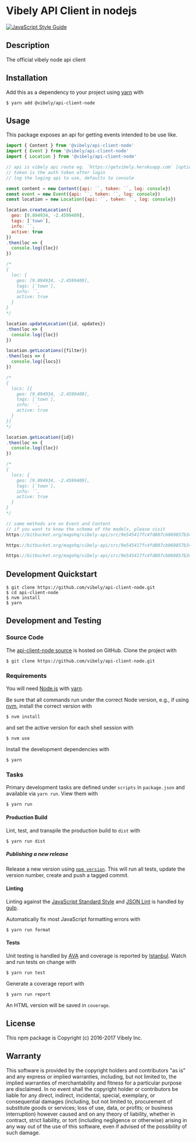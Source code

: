 # Vibely API Client in nodejs
[![JavaScript Style Guide](https://cdn.rawgit.com/standard/standard/master/badge.svg)](https://github.com/standard/standard)

## Description
[xlsx]: https://github.com/SheetJS/js-xlsx
The official vibely node api client

## Installation

Add this as a dependency to your project using [yarn] with

```
$ yarn add @vibely/api-client-node
```

[yarn]: https://yarnpkg.com/

## Usage

This package exposes an api for getting events intended to be use like.

```js
import { Content } from '@vibely/api-client-node'
import { Event } from '@vibely/api-client-node'
import { Location } from '@vibely/api-client-node'

// api is vibely api route eg. `https://getvibely.herokuapp.com` [optional]
// token is the auth token after login
// log the loging api to use, defaults to console

const content = new Content({api: ``, token: ``, log: console})
const event = new Event({api: ``, token: ``, log: console})
const location = new Location({api: ``, token: ``, log: console})

location.createLocation({
  geo: [9.894934, -2.4599409],
  tags: [`town`],
  info: ``,
  active: true
})
.then(loc => {
  console.log({loc})
})

/*
{
  loc: {
    geo: [9.894934, -2.4599409],
    tags: [`town`],
    info: ``,
    active: true
  }
}
*/

location.updateLocation({id, updates})
.then(loc => {
  console.log({loc})
})

location.getLocations({filter})
.then(locs => {
  console.log({locs})
})

/*
{
  locs: [{
    geo: [9.894934, -2.4599409],
    tags: [`town`],
    info: ``,
    active: true
  }
}]
*/

location.getLocation({id})
.then(loc => {
  console.log({loc})
})

/*
{
  locs: {
    geo: [9.894934, -2.4599409],
    tags: [`town`],
    info: ``,
    active: true
  }
}
*/

// same methods are on Event and Content
// if you want to know the schema of the models, please visit 
https://bitbucket.org/magohq/vibely-api/src/9e545417fc4fd807cb069857b3402e888eb57c00/server/api/content/content.model.js?at=master&fileviewer=file-view-default

https://bitbucket.org/magohq/vibely-api/src/9e545417fc4fd807cb069857b3402e888eb57c00/server/api/event/event.model.js?at=master&fileviewer=file-view-default

https://bitbucket.org/magohq/vibely-api/src/9e545417fc4fd807cb069857b3402e888eb57c00/server/api/location/location.model.js?at=master&fileviewer=file-view-default

```

## Development Quickstart

```
$ git clone https://github.com/vibely/api-client-node.git
$ cd api-client-node
$ nvm install
$ yarn
```

## Development and Testing

### Source Code

The [api-client-node source] is hosted on GitHub.
Clone the project with

```
$ git clone https://github.com/vibely/api-client-node.git
```

[api-client-node source]:https://github.com/vibely/api-client-node

### Requirements

You will need [Node.js] with [yarn].


Be sure that all commands run under the correct Node version, e.g.,
if using [nvm], install the correct version with

```
$ nvm install
```

and set the active version for each shell session with

```
$ nvm use
```

Install the development dependencies with

```
$ yarn
```

[Node.js]: https://nodejs.org/
[nvm]: https://github.com/creationix/nvm

### Tasks

Primary development tasks are defined under `scripts` in `package.json`
and available via `yarn run`.
View them with

```
$ yarn run
```

#### Production Build

Lint, test, and transpile the production build to `dist` with

```
$ yarn run dist
```

##### Publishing a new release

Release a new version using [`npm version`][npm version].
This will run all tests, update the version number,
create and push a tagged commit.

[npm version]: https://docs.npmjs.com/cli/version

#### Linting

Linting against the [JavaScript Standard Style] and [JSON Lint]
is handled by [gulp].


Automatically fix most JavaScript formatting errors with

```
$ yarn run format
```

[gulp]: http://gulpjs.com/
[JavaScript Standard Style]: http://standardjs.com/
[JSON Lint]: https://github.com/zaach/jsonlint

#### Tests

Unit testing is handled by [AVA] and coverage is reported by [Istanbul].
Watch and run tests on change with

```
$ yarn run test
```

Generate a coverage report with

```
$ yarn run report
```

An HTML version will be saved in `coverage`.

[AVA]: https://github.com/avajs/ava
[Istanbul]: https://istanbul.js.org/

## License

This npm package is Copyright (c) 2016-2017 Vibely Inc.

## Warranty

This software is provided by the copyright holders and contributors "as is" and
any express or implied warranties, including, but not limited to, the implied
warranties of merchantability and fitness for a particular purpose are
disclaimed. In no event shall the copyright holder or contributors be liable for
any direct, indirect, incidental, special, exemplary, or consequential damages
(including, but not limited to, procurement of substitute goods or services;
loss of use, data, or profits; or business interruption) however caused and on
any theory of liability, whether in contract, strict liability, or tort
(including negligence or otherwise) arising in any way out of the use of this
software, even if advised of the possibility of such damage.

